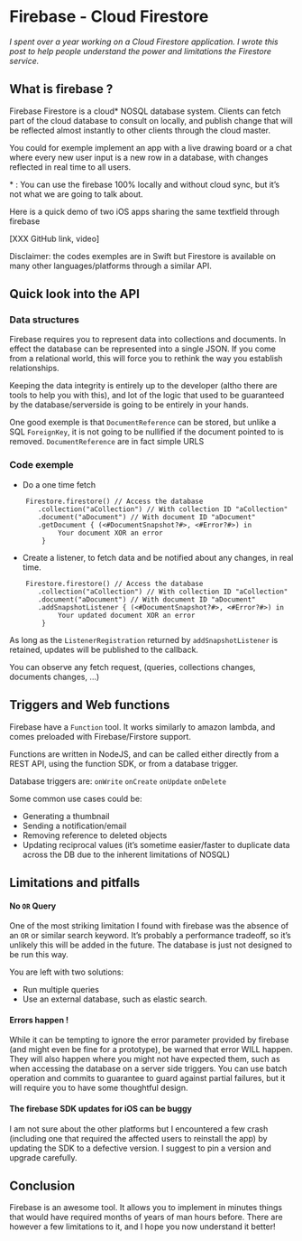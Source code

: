 # Firebase - Cloud Firestore

*I spent over a year working on a Cloud Firestore application. I wrote this post to help people understand the power and limitations the Firestore service.*

## What is firebase ?

Firebase Firestore is a cloud* NOSQL database system.  Clients can fetch part of the cloud database to consult on locally, and publish change that will be reflected almost instantly to other clients through the cloud master.

You could for exemple implement an app with a live drawing board or a chat where every new user input is a new row in a database, with changes  reflected in real time to all users.

 \* : You can use the firebase 100% locally and without cloud sync, but it’s not what we are going to talk about.

Here is a quick demo of two iOS apps sharing the same textfield through firebase

[XXX GitHub link, video]

Disclaimer: the codes exemples are in Swift but Firestore is available on many other languages/platforms through a similar API.

## Quick look into the API

### Data structures

Firebase requires you to represent data into collections and documents.
In effect the database can be represented into a single JSON.
If you come from a relational world, this will force you to rethink the way you establish relationships.

Keeping the data integrity is entirely up to the developer (altho there are tools to help you with this), and lot of the logic that used to be guaranteed by the database/serverside is going to be entirely in your hands.

One good exemple is that `DocumentReference`  can be stored, but unlike a SQL `ForeignKey`, it is not going to be nullified if the document pointed to is removed.  `DocumentReference`  are in fact simple URLS

### Code exemple

* Do a one time fetch

```
    Firestore.firestore() // Access the database
       .collection("aCollection") // With collection ID "aCollection"
       .document("aDocument") // With document ID "aDocument"
       .getDocument { (<#DocumentSnapshot?#>, <#Error?#>) in
            Your document XOR an error
        }
```

* Create a listener, to fetch data and be notified about any changes, in real time.

```
    Firestore.firestore() // Access the database
       .collection("aCollection") // With collection ID "aCollection"
       .document("aDocument") // With document ID "aDocument"
       .addSnapshotListener { (<#DocumentSnapshot?#>, <#Error?#>) in
            Your updated document XOR an error
        }

```

As long as the  `ListenerRegistration` returned by `addSnapshotListener`  is retained, updates will be published to the callback.

You can observe any fetch request,  (queries, collections changes, documents changes, …)

## Triggers and Web functions

Firebase have a `Function` tool. It works similarly to amazon lambda, and comes preloaded with Firebase/Firstore support.

Functions are written in NodeJS, and can be called either directly from a REST API, using the function SDK, or from a database trigger.

Database triggers are: `onWrite` `onCreate` `onUpdate` `onDelete`

Some common use cases could be:

- Generating a thumbnail
- Sending a notification/email
- Removing reference to deleted objects
- Updating reciprocal values (it’s sometime easier/faster to duplicate data across the DB due to the inherent limitations of NOSQL)

## Limitations and pitfalls

#### No `OR` Query

One of the most striking limitation I found with firebase was the absence of an `OR` or similar search keyword. It’s probably a performance tradeoff, so it’s unlikely this will be added in the future. The database is just not designed to be run this way.

You are left with two solutions:

- Run multiple queries
- Use an external database, such as elastic search.

#### Errors happen !

While it can be tempting to ignore the error parameter provided by firebase (and might even be fine for a prototype), be warned that error WILL happen. They will also happen where you might not have expected them, such as when accessing the database on a server side triggers. You can use batch operation and commits to guarantee to guard against partial failures, but it will require you to have some thoughtful design.

#### The firebase SDK updates for iOS can be buggy

I am not sure about the other platforms but I encountered a few crash (including one that required the affected users to reinstall the app) by updating the SDK to a defective version. I suggest to pin a version and upgrade carefully.

## Conclusion

Firebase is an awesome tool. It allows you to implement in minutes things that would have required months of years of man hours before. There are however a few limitations to it, and I hope you now understand it better!
